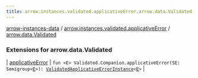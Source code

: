 ```yaml
---
title: arrow.instances.validated.applicativeError.arrow.data.Validated - arrow-instances-data
---
```


[arrow-instances-data](../../index.html) / [arrow.instances.validated.applicativeError](../index.html) / [arrow.data.Validated](./index.html)

### Extensions for arrow.data.Validated

| [applicativeError](applicative-error.html) | `fun <E> Validated.Companion.applicativeError(SE: Semigroup<`[`E`](applicative-error.html#E)`>): `[`ValidatedApplicativeErrorInstance`](../../arrow.instances/-validated-applicative-error-instance/index.html)`<`[`E`](applicative-error.html#E)`>` |

